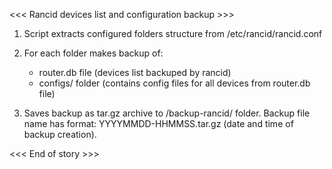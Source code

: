  <<< Rancid devices list and configuration backup >>> 

 1. Script extracts configured folders structure from /etc/rancid/rancid.conf

 2. For each folder makes backup of:
    - router.db file (devices list backuped by rancid)
    - configs/ folder (contains config files for all devices from router.db file)

 3. Saves backup as tar.gz archive to /backup-rancid/ folder.
    Backup file name has format:   YYYYMMDD-HHMMSS.tar.gz   (date and time of backup creation).

 <<< End of story >>> 
